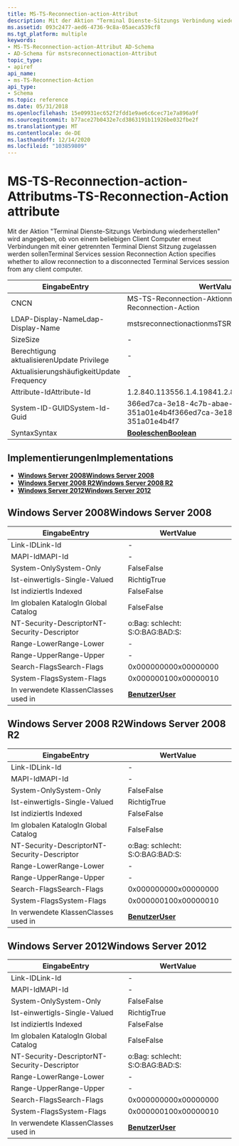 ```yaml
---
title: MS-TS-Reconnection-action-Attribut
description: Mit der Aktion "Terminal Dienste-Sitzungs Verbindung wiederherstellen" wird angegeben, ob von einem beliebigen Client Computer erneut Verbindungen mit einer getrennten Terminal Dienst Sitzung zugelassen werden sollen
ms.assetid: 093c2477-aed6-4736-9c8a-05aeca539cf8
ms.tgt_platform: multiple
keywords:
- MS-TS-Reconnection-action-Attribut AD-Schema
- AD-Schema für mstsreconnectionaction-Attribut
topic_type:
- apiref
api_name:
- ms-TS-Reconnection-Action
api_type:
- Schema
ms.topic: reference
ms.date: 05/31/2018
ms.openlocfilehash: 15e09931ec652f2fdd1e9ae6c6cec71e7a896a9f
ms.sourcegitcommit: b77ace27b0432e7cd3863191b11926be032fbe2f
ms.translationtype: MT
ms.contentlocale: de-DE
ms.lasthandoff: 12/14/2020
ms.locfileid: "103859809"
---
```

# <a name="ms-ts-reconnection-action-attribute"></a><span data-ttu-id="42a21-105">MS-TS-Reconnection-action-Attribut</span><span class="sxs-lookup"><span data-stu-id="42a21-105">ms-TS-Reconnection-Action attribute</span></span>

<span data-ttu-id="42a21-106">Mit der Aktion "Terminal Dienste-Sitzungs Verbindung wiederherstellen" wird angegeben, ob von einem beliebigen Client Computer erneut Verbindungen mit einer getrennten Terminal Dienst Sitzung zugelassen werden sollen</span><span class="sxs-lookup"><span data-stu-id="42a21-106">Terminal Services session Reconnection Action specifies whether to allow reconnection to a disconnected Terminal Services session from any client computer.</span></span>



| <span data-ttu-id="42a21-107">Eingabe</span><span class="sxs-lookup"><span data-stu-id="42a21-107">Entry</span></span> | <span data-ttu-id="42a21-108">Wert</span><span class="sxs-lookup"><span data-stu-id="42a21-108">Value</span></span> |
|-------------------|--------------------------------------|
| <span data-ttu-id="42a21-109">CN</span><span class="sxs-lookup"><span data-stu-id="42a21-109">CN</span></span>                | <span data-ttu-id="42a21-110">MS-TS-Reconnection-Aktion</span><span class="sxs-lookup"><span data-stu-id="42a21-110">ms-TS-Reconnection-Action</span></span>            |
| <span data-ttu-id="42a21-111">LDAP-Display-Name</span><span class="sxs-lookup"><span data-stu-id="42a21-111">Ldap-Display-Name</span></span> | <span data-ttu-id="42a21-112">mstsreconnectionaction</span><span class="sxs-lookup"><span data-stu-id="42a21-112">msTSReconnectionAction</span></span>               |
| <span data-ttu-id="42a21-113">Size</span><span class="sxs-lookup"><span data-stu-id="42a21-113">Size</span></span>              | \-                                   |
| <span data-ttu-id="42a21-114">Berechtigung aktualisieren</span><span class="sxs-lookup"><span data-stu-id="42a21-114">Update Privilege</span></span>  | \-                                   |
| <span data-ttu-id="42a21-115">Aktualisierungshäufigkeit</span><span class="sxs-lookup"><span data-stu-id="42a21-115">Update Frequency</span></span>  | \-                                   |
| <span data-ttu-id="42a21-116">Attribute-Id</span><span class="sxs-lookup"><span data-stu-id="42a21-116">Attribute-Id</span></span>      | <span data-ttu-id="42a21-117">1.2.840.113556.1.4.1984</span><span class="sxs-lookup"><span data-stu-id="42a21-117">1.2.840.113556.1.4.1984</span></span>              |
| <span data-ttu-id="42a21-118">System-ID-GUID</span><span class="sxs-lookup"><span data-stu-id="42a21-118">System-Id-Guid</span></span>    | <span data-ttu-id="42a21-119">366ed7ca-3e18-4c7b-abae-351a01e4b4f</span><span class="sxs-lookup"><span data-stu-id="42a21-119">366ed7ca-3e18-4c7f-abae-351a01e4b4f7</span></span> |
| <span data-ttu-id="42a21-120">Syntax</span><span class="sxs-lookup"><span data-stu-id="42a21-120">Syntax</span></span>            | [<span data-ttu-id="42a21-121">**Booleschen**</span><span class="sxs-lookup"><span data-stu-id="42a21-121">**Boolean**</span></span>](s-boolean.md)         |



## <a name="implementations"></a><span data-ttu-id="42a21-122">Implementierungen</span><span class="sxs-lookup"><span data-stu-id="42a21-122">Implementations</span></span>

-   [<span data-ttu-id="42a21-123">**Windows Server 2008**</span><span class="sxs-lookup"><span data-stu-id="42a21-123">**Windows Server 2008**</span></span>](#windows-server-2008)
-   [<span data-ttu-id="42a21-124">**Windows Server 2008 R2**</span><span class="sxs-lookup"><span data-stu-id="42a21-124">**Windows Server 2008 R2**</span></span>](#windows-server-2008-r2)
-   [<span data-ttu-id="42a21-125">**Windows Server 2012**</span><span class="sxs-lookup"><span data-stu-id="42a21-125">**Windows Server 2012**</span></span>](#windows-server-2012)

## <a name="windows-server-2008"></a><span data-ttu-id="42a21-126">Windows Server 2008</span><span class="sxs-lookup"><span data-stu-id="42a21-126">Windows Server 2008</span></span>



| <span data-ttu-id="42a21-127">Eingabe</span><span class="sxs-lookup"><span data-stu-id="42a21-127">Entry</span></span> | <span data-ttu-id="42a21-128">Wert</span><span class="sxs-lookup"><span data-stu-id="42a21-128">Value</span></span> |
|------------------------|-----------------------------------|
| <span data-ttu-id="42a21-129">Link-ID</span><span class="sxs-lookup"><span data-stu-id="42a21-129">Link-Id</span></span>                | \-                                |
| <span data-ttu-id="42a21-130">MAPI-Id</span><span class="sxs-lookup"><span data-stu-id="42a21-130">MAPI-Id</span></span>                | \-                                |
| <span data-ttu-id="42a21-131">System-Only</span><span class="sxs-lookup"><span data-stu-id="42a21-131">System-Only</span></span>            | <span data-ttu-id="42a21-132">False</span><span class="sxs-lookup"><span data-stu-id="42a21-132">False</span></span>                             |
| <span data-ttu-id="42a21-133">Ist-einwertig</span><span class="sxs-lookup"><span data-stu-id="42a21-133">Is-Single-Valued</span></span>       | <span data-ttu-id="42a21-134">Richtig</span><span class="sxs-lookup"><span data-stu-id="42a21-134">True</span></span>                              |
| <span data-ttu-id="42a21-135">Ist indiziert</span><span class="sxs-lookup"><span data-stu-id="42a21-135">Is Indexed</span></span>             | <span data-ttu-id="42a21-136">False</span><span class="sxs-lookup"><span data-stu-id="42a21-136">False</span></span>                             |
| <span data-ttu-id="42a21-137">Im globalen Katalog</span><span class="sxs-lookup"><span data-stu-id="42a21-137">In Global Catalog</span></span>      | <span data-ttu-id="42a21-138">False</span><span class="sxs-lookup"><span data-stu-id="42a21-138">False</span></span>                             |
| <span data-ttu-id="42a21-139">NT-Security-Descriptor</span><span class="sxs-lookup"><span data-stu-id="42a21-139">NT-Security-Descriptor</span></span> | <span data-ttu-id="42a21-140">o:Bag: schlecht: S:</span><span class="sxs-lookup"><span data-stu-id="42a21-140">O:BAG:BAD:S:</span></span>                      |
| <span data-ttu-id="42a21-141">Range-Lower</span><span class="sxs-lookup"><span data-stu-id="42a21-141">Range-Lower</span></span>            | \-                                |
| <span data-ttu-id="42a21-142">Range-Upper</span><span class="sxs-lookup"><span data-stu-id="42a21-142">Range-Upper</span></span>            | \-                                |
| <span data-ttu-id="42a21-143">Search-Flags</span><span class="sxs-lookup"><span data-stu-id="42a21-143">Search-Flags</span></span>           | <span data-ttu-id="42a21-144">0x00000000</span><span class="sxs-lookup"><span data-stu-id="42a21-144">0x00000000</span></span>                        |
| <span data-ttu-id="42a21-145">System-Flags</span><span class="sxs-lookup"><span data-stu-id="42a21-145">System-Flags</span></span>           | <span data-ttu-id="42a21-146">0x00000010</span><span class="sxs-lookup"><span data-stu-id="42a21-146">0x00000010</span></span>                        |
| <span data-ttu-id="42a21-147">In verwendete Klassen</span><span class="sxs-lookup"><span data-stu-id="42a21-147">Classes used in</span></span>        | [<span data-ttu-id="42a21-148">**Benutzer**</span><span class="sxs-lookup"><span data-stu-id="42a21-148">**User**</span></span>](c-user.md)<br/> |



## <a name="windows-server-2008-r2"></a><span data-ttu-id="42a21-149">Windows Server 2008 R2</span><span class="sxs-lookup"><span data-stu-id="42a21-149">Windows Server 2008 R2</span></span>



| <span data-ttu-id="42a21-150">Eingabe</span><span class="sxs-lookup"><span data-stu-id="42a21-150">Entry</span></span> | <span data-ttu-id="42a21-151">Wert</span><span class="sxs-lookup"><span data-stu-id="42a21-151">Value</span></span> |
|------------------------|-----------------------------------|
| <span data-ttu-id="42a21-152">Link-ID</span><span class="sxs-lookup"><span data-stu-id="42a21-152">Link-Id</span></span>                | \-                                |
| <span data-ttu-id="42a21-153">MAPI-Id</span><span class="sxs-lookup"><span data-stu-id="42a21-153">MAPI-Id</span></span>                | \-                                |
| <span data-ttu-id="42a21-154">System-Only</span><span class="sxs-lookup"><span data-stu-id="42a21-154">System-Only</span></span>            | <span data-ttu-id="42a21-155">False</span><span class="sxs-lookup"><span data-stu-id="42a21-155">False</span></span>                             |
| <span data-ttu-id="42a21-156">Ist-einwertig</span><span class="sxs-lookup"><span data-stu-id="42a21-156">Is-Single-Valued</span></span>       | <span data-ttu-id="42a21-157">Richtig</span><span class="sxs-lookup"><span data-stu-id="42a21-157">True</span></span>                              |
| <span data-ttu-id="42a21-158">Ist indiziert</span><span class="sxs-lookup"><span data-stu-id="42a21-158">Is Indexed</span></span>             | <span data-ttu-id="42a21-159">False</span><span class="sxs-lookup"><span data-stu-id="42a21-159">False</span></span>                             |
| <span data-ttu-id="42a21-160">Im globalen Katalog</span><span class="sxs-lookup"><span data-stu-id="42a21-160">In Global Catalog</span></span>      | <span data-ttu-id="42a21-161">False</span><span class="sxs-lookup"><span data-stu-id="42a21-161">False</span></span>                             |
| <span data-ttu-id="42a21-162">NT-Security-Descriptor</span><span class="sxs-lookup"><span data-stu-id="42a21-162">NT-Security-Descriptor</span></span> | <span data-ttu-id="42a21-163">o:Bag: schlecht: S:</span><span class="sxs-lookup"><span data-stu-id="42a21-163">O:BAG:BAD:S:</span></span>                      |
| <span data-ttu-id="42a21-164">Range-Lower</span><span class="sxs-lookup"><span data-stu-id="42a21-164">Range-Lower</span></span>            | \-                                |
| <span data-ttu-id="42a21-165">Range-Upper</span><span class="sxs-lookup"><span data-stu-id="42a21-165">Range-Upper</span></span>            | \-                                |
| <span data-ttu-id="42a21-166">Search-Flags</span><span class="sxs-lookup"><span data-stu-id="42a21-166">Search-Flags</span></span>           | <span data-ttu-id="42a21-167">0x00000000</span><span class="sxs-lookup"><span data-stu-id="42a21-167">0x00000000</span></span>                        |
| <span data-ttu-id="42a21-168">System-Flags</span><span class="sxs-lookup"><span data-stu-id="42a21-168">System-Flags</span></span>           | <span data-ttu-id="42a21-169">0x00000010</span><span class="sxs-lookup"><span data-stu-id="42a21-169">0x00000010</span></span>                        |
| <span data-ttu-id="42a21-170">In verwendete Klassen</span><span class="sxs-lookup"><span data-stu-id="42a21-170">Classes used in</span></span>        | [<span data-ttu-id="42a21-171">**Benutzer**</span><span class="sxs-lookup"><span data-stu-id="42a21-171">**User**</span></span>](c-user.md)<br/> |



## <a name="windows-server-2012"></a><span data-ttu-id="42a21-172">Windows Server 2012</span><span class="sxs-lookup"><span data-stu-id="42a21-172">Windows Server 2012</span></span>



| <span data-ttu-id="42a21-173">Eingabe</span><span class="sxs-lookup"><span data-stu-id="42a21-173">Entry</span></span> | <span data-ttu-id="42a21-174">Wert</span><span class="sxs-lookup"><span data-stu-id="42a21-174">Value</span></span> |
|------------------------|-----------------------------------|
| <span data-ttu-id="42a21-175">Link-ID</span><span class="sxs-lookup"><span data-stu-id="42a21-175">Link-Id</span></span>                | \-                                |
| <span data-ttu-id="42a21-176">MAPI-Id</span><span class="sxs-lookup"><span data-stu-id="42a21-176">MAPI-Id</span></span>                | \-                                |
| <span data-ttu-id="42a21-177">System-Only</span><span class="sxs-lookup"><span data-stu-id="42a21-177">System-Only</span></span>            | <span data-ttu-id="42a21-178">False</span><span class="sxs-lookup"><span data-stu-id="42a21-178">False</span></span>                             |
| <span data-ttu-id="42a21-179">Ist-einwertig</span><span class="sxs-lookup"><span data-stu-id="42a21-179">Is-Single-Valued</span></span>       | <span data-ttu-id="42a21-180">Richtig</span><span class="sxs-lookup"><span data-stu-id="42a21-180">True</span></span>                              |
| <span data-ttu-id="42a21-181">Ist indiziert</span><span class="sxs-lookup"><span data-stu-id="42a21-181">Is Indexed</span></span>             | <span data-ttu-id="42a21-182">False</span><span class="sxs-lookup"><span data-stu-id="42a21-182">False</span></span>                             |
| <span data-ttu-id="42a21-183">Im globalen Katalog</span><span class="sxs-lookup"><span data-stu-id="42a21-183">In Global Catalog</span></span>      | <span data-ttu-id="42a21-184">False</span><span class="sxs-lookup"><span data-stu-id="42a21-184">False</span></span>                             |
| <span data-ttu-id="42a21-185">NT-Security-Descriptor</span><span class="sxs-lookup"><span data-stu-id="42a21-185">NT-Security-Descriptor</span></span> | <span data-ttu-id="42a21-186">o:Bag: schlecht: S:</span><span class="sxs-lookup"><span data-stu-id="42a21-186">O:BAG:BAD:S:</span></span>                      |
| <span data-ttu-id="42a21-187">Range-Lower</span><span class="sxs-lookup"><span data-stu-id="42a21-187">Range-Lower</span></span>            | \-                                |
| <span data-ttu-id="42a21-188">Range-Upper</span><span class="sxs-lookup"><span data-stu-id="42a21-188">Range-Upper</span></span>            | \-                                |
| <span data-ttu-id="42a21-189">Search-Flags</span><span class="sxs-lookup"><span data-stu-id="42a21-189">Search-Flags</span></span>           | <span data-ttu-id="42a21-190">0x00000000</span><span class="sxs-lookup"><span data-stu-id="42a21-190">0x00000000</span></span>                        |
| <span data-ttu-id="42a21-191">System-Flags</span><span class="sxs-lookup"><span data-stu-id="42a21-191">System-Flags</span></span>           | <span data-ttu-id="42a21-192">0x00000010</span><span class="sxs-lookup"><span data-stu-id="42a21-192">0x00000010</span></span>                        |
| <span data-ttu-id="42a21-193">In verwendete Klassen</span><span class="sxs-lookup"><span data-stu-id="42a21-193">Classes used in</span></span>        | [<span data-ttu-id="42a21-194">**Benutzer**</span><span class="sxs-lookup"><span data-stu-id="42a21-194">**User**</span></span>](c-user.md)<br/> |



 

 





